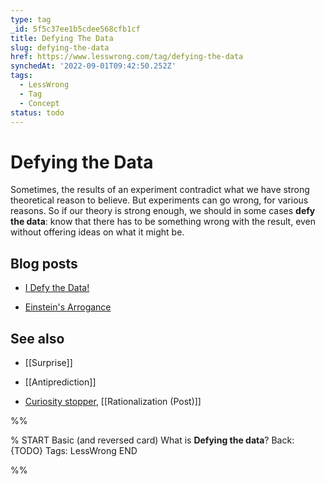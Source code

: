 ```yaml
---
type: tag
_id: 5f5c37ee1b5cdee568cfb1cf
title: Defying The Data
slug: defying-the-data
href: https://www.lesswrong.com/tag/defying-the-data
synchedAt: '2022-09-01T09:42:50.252Z'
tags:
  - LessWrong
  - Tag
  - Concept
status: todo
---
```


# Defying the Data

Sometimes, the results of an experiment contradict what we have strong theoretical reason to believe. But experiments can go wrong, for various reasons. So if our theory is strong enough, we should in some cases **defy the data**: know that there has to be something wrong with the result, even without offering ideas on what it might be.

Blog posts
----------

* [I Defy the Data!](http://lesswrong.com/lw/ig/i_defy_the_data/)

* [Einstein's Arrogance](http://lesswrong.com/lw/jo/einsteins_arrogance/)

See also
--------

* [[Surprise]]

* [[Antiprediction]]

* [Curiosity stopper](https://wiki.lesswrong.com/wiki/Curiosity_stopper), [[Rationalization (Post)]]


%%

% START
Basic (and reversed card)
What is **Defying the data**?
Back: {TODO}
Tags: LessWrong
END
<!--ID: 1663157009955-->


%%
	
